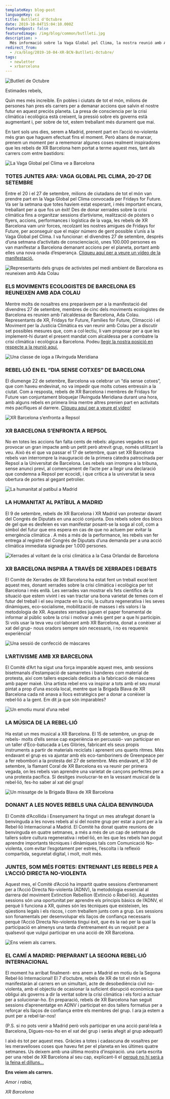 ```yaml
---
templateKey: blog-post
languageKey: ca
title: Butlletí d'Octubre
date: 2019-10-04T15:04:10.000Z
featuredpost: false
featuredimage: /img/blog/common/butlleti.jpg
description: >
  Més informació sobre la Vaga Global pel Clima, la nostra reunió amb Ada Colau, l'acció contra Repsol i la preparació per la Rebel·lió Internacional d'Octubre
redirect_from:
  - /ca/blog/2019-10-04-XR-BCN-Butlleti-Octubre/
tags:
  - newletter
  - xrbarcelona
---
```


![Butlletí de Octubre](2019-10-04-October-header-CAT.jpg)

Estimades rebels,

Quin mes més increible. En pobles i ciutats de tot el món, milions de persones han pres els carrers per a demanar accions que salvin el nostre futur en aquest preciós planeta.
La presa de consciencia per la crisi climàtica i ecològica està creixent, la pressió sobre els governs està augmentant i, per sobre de tot, estem treballant més durament que mai. 

En tant sols uns dies, serem a Madrid, prenent part en l’acció no-violenta més gran que haguem efectuat fins el moment. Però abans de marxar, prenem un moment per a rememorar algunes coses realment inspiradores que les rebels de XR Barcelona hem portat a terme aquest mes, tant als carrers com entre bastidors:

![La Vaga Global pel Clima ve a Barcelona](2019-10-04-XR-Barcelona-Global-Climate-Strike.jpg)

### TOTES JUNTES ARA: VAGA GLOBAL PEL CLIMA, 20-27 DE SETEMBRE

Entre el 20 i el 27 de setembre, milions de ciutadans de tot el món van prendre part en la Vaga Global pel Clima convocada per Fridays for Future. Va ser la setmana que totes havíem estat esperant, i més important encara, treballant per a que fos un èxit! Des de donar xerrades sobre la crisi climàtica fins a organitzar sessions d’artivisme, realització de pòsters o flyers, accions, performances i logística de la vaga, les rebels de XR Barcelona vam unir forces, recolzant les nostres amigues de Fridays for Future, per aconseguir que el major número de gent possible s’unís a la Vaga Global pel Clima. I va funcionar: el divendres 27 de setembre, després d’una setmana d’activitats de conscienciació, unes 100.000 persones es van manifestar a Barcelona demanant accions per el planeta, portant amb elles una nova onada d’esperança. [Cliqueu aquí per a veure un vídeo de la manifestació.](https://www.youtube.com/watch?v=n1AzUlPVw9s)

![Representants dels grups de activistes pel medi ambient de Barcelona es reuneixen amb Ada Colau](2019-10-04-Barcelona-Environmental-Activists-meet-Ada-Colau.jpg)

### ELS MOVIMENTS ECOLOGISTES DE BARCELONA ES REUNEIXEN AMB ADA COLAU

Mentre molts de nosaltres ens preparàvem per a  la manifestació del divendres 27 de setembre, membres de cinc dels moviments ecologistes de Barcelona es reunien amb l'alcaldessa de Barcelona, Ada Colau. Representants de XR, Fridays for Future, Families for Future, Climacció i el Moviment per la Justícia Climàtica es van reunir amb Colau per a discutir set possibles mesures que, com a col·lectiu, li vam proposar per a que les implement-hi durant el present mandat com alcaldessa per a combatre la crisi climàtica i ecològica a Barcelona. Podeu [llegir la nostra posició en respecte a la reunió aquí.](https://xrbarcelona.org/en/blog/2019-10-03-meeting-evaluation-ada-colau/)

![Una classe de ioga a l’Avinguda Meridiana](2019-10-04-yoga-Avinguda-Meridiana.jpg)

### REBEL·LIÓ EN EL “DIA SENSE COTXES” DE BARCELONA

El diumenge 22 de setembre, Barcelona va celebrar un “dia sense cotxes”, que com haveu endevinat, no va impedir que molts cotxes entressin a la ciutat. Com a resposta, rebels de XR Barcelona i membres de Fridays for Future van conjuntament bloquejar l’Avinguda Meridiana durant una hora, amb alguns rebels en primera línia mentre altres prenien part en activitats més pacífiques al darrere. [Cliqueu aquí per a veure el video!](https://www.ccma.cat/tv3/alacarta/telenoticies/accio-alternativa-de-fridays-for-future-en-el-dia-sense-cotxes-a-barcelona/video/5922894/)

![XR Barcelona s’enfronta a Repsol](2019-10-04-XR-Barcelona-Repsol-action.jpg)

### XR BARCELONA S’ENFRONTA A REPSOL

No en totes les accions fan falta cents de rebels: algunes vegades es pot provocar un gran impacte amb un petit però atrevit grup, només utilitzant la  veu.  Això és el que va passar el 17 de setembre, quan set XR Barcelona rebels van interrompre la inauguració de la primera càtedra patrocinada per Repsol a la Universitat de Barcelona. Les rebels van irrompre a la tribuna, sense anunci previ, al començament de l’acte per a llegir una declaració que condemna a Repsol per ecocidi, i que critica a la universitat la seva obertura de portes al gegant petrolier.

![La humanitat al patíbul a Madrid](2019-10-04-XR-Barcelona-XR-Madrid-Congreso-Diputados.jpg)

### LA HUMANITAT AL PATÍBUL A MADRID

El 9 de setembre, rebels de XR Barcelona i XR Madrid van protestar davant del Congrés de Diputats en una acció conjunta. Dos rebels sobre dos blocs de gel que es desfeien es  van manifestar posant-se la soga al coll, com a símbol del futur que ens espera en cas de que no actuem per evitar la emergència climàtica . A més a més de la performance, les rebels van fer entrega al registre del Congrés de Diputats d’una demanda per a una acció climàtica immediata signada per 1.000 persones.

![Xerrades al voltant de la crisi climàtica a la Casa Orlandai de Barcelona](2019-10-04-XR-Barcelona-Xerrada-Casa-Orlandai.jpg)

### XR BARCELONA INSPIRA A TRAVÉS DE XERRADES I DEBATS

El Comitè de Xerrades de XR Barcelona ha estat fent un  treball excel·lent aquest mes, donant xerrades sobre la crisi climàtica i ecològica per tot Barcelona i més enllà. Les xerrades van mostrar els fets científics de la situació que estem vivint i es van tractar una bona varietat de temes com el futur del treball i el seu impacte en la crisi, la cultura regenerativa i les seves dinàmiques, eco-socialisme, mobilització de masses i els valors i la metodologia de XR. Aquestes xerrades juguen el paper fonamental de informar al públic sobre la crisi i motivar a més gent per a que hi participin. Si vols usar la teva veu col·laborant amb XR Barcelona, donat a conèixer al xat del grup- nous oradors sempre són necessaris, i no es requereix experiència!

![Una sessió de confecció de màscares](2019-10-04-art-mask-workshop.jpg)

### L’ARTIVISME AMB XR BARCELONA

El Comitè d’Art ha sigut una força imparable aquest mes, amb sessions bisetmanals d’estampació de samarretes i banderes com  material de protesta, així com tallers especials dedicats a la fabricació de màscares amb paper maixé.  Una artista rebel ens va inspirar a tots amb el seu mural pintat a prop d’una escola local, mentre que la Brigada Blava de XR Barcelona cada nit anava a llocs estratègics per a donar a conèixer la rebel·lió a la gent.
Em dit ja que són imparables?

![Un emotiu mural d’una rebel](2019-10-04-Climate-crisis-mural-Barcelona.jpg)

### LA MÚSICA DE LA REBEL·LIÓ

Ha estat un mes musical a XR Barcelona. El 15 de setembre, un grup de rebels- molts d’ells sense cap experiència en percussió- van participar en un taller d’Eco-batucada a Les Glòries, fabricant els seus propis instruments a partir de materials reciclats i aprenent uns quants ritmes. Més endavant el grup es va ajuntar amb els eco-tamboriners de Greenpeace per a fer rebombori a la protesta del 27 de setembre. Més endavant, el 30 de setembre, la flamant Coral de XR Barcelona es va reunir per primera vegada, on les rebels van aprendre una varietat de cançons perfectes per a una protesta pacífica. Si desitges involucrar-te en la vessant musical de la rebel·lió, fes-ho saber al xat del grup!

![Un missatge de la Brigada Blava de XR Barcelona](2019-10-04-XR-Barcelona-Blue-Brigade-art-installation.jpg)

### DONANT A LES NOVES REBELS UNA CÀLIDA BENVINGUDA

El Comitè d’Acollida i Ensenyament ha tingut un mes atrafegat donant la benvinguda a les noves rebels al si del nostre grup per estar a punt per a la Rebel·lió Internacional a Madrid. El Comitè ha donat quatre reunions de benvinguda en quatre setmanes, a més a més de un cap de setmana de tallers sobre cultura regenerativa i rebel·lió, en les que les rebels han pogut aprendre importants tècniques i dinàmiques tals com Comunicació No-violenta, com evitar l’esgotament per estrès, l’escolta i la reflexió compartida, seguretat digital, i molt, molt més.

### JUNTES, SOM MÉS FORTES: ENTRENANT LES REBELS PER A L’ACCIÓ DIRECTA NO-VIOLENTA

Aquest mes, el Comitè d’Acció ha impartit quatre sessions d’entrenament per a l’Acció Directa No-violenta (ADNV), la metodologia essencial al darrera del moviment Extinction Rebellion (Extinció o Rebel·lió). Aquestes sessions són una oportunitat per aprendre els principis bàsics de l’ADNV, el perquè li funciona a XR, quines són les tècniques que 
existeixen, les qüestions legals i els riscos, i com treballem junts com a grup. Les sessions son fonamentals per desenvolupar els llaços de confiança necessaris perquè l’Acció Directa No-violenta tingui èxit, que és la raó per la qual la participació en almenys una tarda d’entrenament és un requisit per a qualsevol que vulgui participar en una acció de XR Barcelona.

![Ens veiem als carrers.](2019-10-04-XR-Barcelona-Vaga-Mundial-pel-Clima.jpg)

### EL CAMÍ A MADRID: PREPARANT LA SEGONA REBEL·LIÓ INTERNACIONAL

El moment ha arribat finalment- ens anem a Madrid en motiu de la Segona Rebel·lió Internacional! El 7 d’octubre, rebels de XR de tot el món es manifestaràn al carrers en un simultani, acte de desobediència civil no-violenta, amb el objectiu de ocasionar la suficient disrupció econòmica que obligui als governs a dir la veritat sobre la crisi climàtica i els forci a actuar per a solucionar-ho. En preparació, rebels de XR Barcelona han seguit sessions d’aprenentatge en ADNV  i participat  en dos tallers formatius per a reforçar els llaços de confiança entre els membres del grup. I ara ja estem a punt per a rebel·lar-nos!

(P.S. si no pots venir a Madrid però vols participar en una acció paral·lela a Barcelona, Digues-nos-ho en el xat del grup i seràs afegit al grup adequat!)



I això és tot per aquest mes. Gràcies a totes i cadascuna de vosaltres per les meravelloses coses que haveu fet per el planeta en les últimes quatre setmanes. Us deixem amb una última mostra d’inspiració. una carta escrita per una rebel de XR Barcelona al seu cap, explicant-li el [perquè no hi serà a la feina el dilluns...](https://xrbarcelona.org/ca/blog/2019-09-29-un-missatge-de-rebellio/)

**Ens veiem als carrers.**

*Amor i rabia,*

*XR Barcelona*
